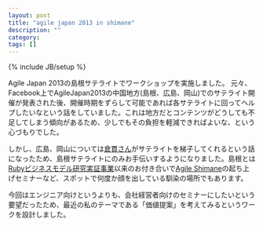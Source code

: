 ```yaml
---
layout: post
title: "agile japan 2013 in shimane"
description: ""
category: 
tags: []
---
```

{% include JB/setup %}

Agile Japan 2013の島根サテライトでワークショップを実施しました。
元々、Facebook上でAgileJapan2013の中国地方(島根、広島、岡山)でのサテライト開催が発表された後、開催時期をずらして可能であれば各サテライトに回ってヘルプしたいなという話をしていました。これは地方だとコンテンツがどうしても不足してしまう傾向があるため、少しでもその負担を軽減できればよいな、という心づもりでした。

しかし、広島、岡山については[倉貫さん](http://kuranuki.sonicgarden.jp/)がサテライトを梯子してくれるという話になったため、島根サテライトにのみお手伝いするようになりました。島根とは[Rubyビジネスモデル研究実証事業](http://www.pref.shimane.lg.jp/industry/syoko/sangyo/itsangyo/rubybiz_outcome.html)以来のお付き合いで[Agile Shimane](http://agileshimane.tumblr.com/)の起ち上げセミナーなど、スポットで何度か顔を出している馴染の場所でもあります。

今回はエンジニア向けというよりも、会社経営者向けのセミナーにしたいという要望だったため、最近の私のテーマである「価値提案」を考えてみるというワークを設計しました。

